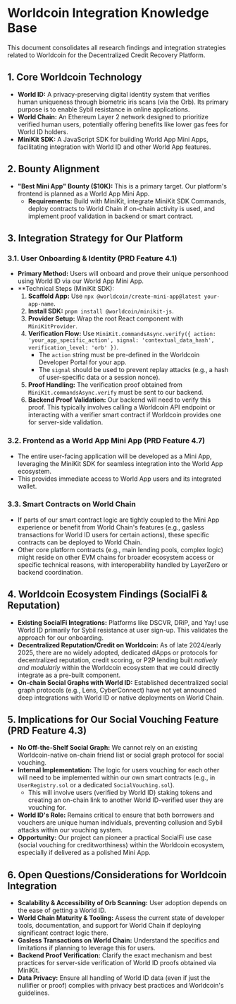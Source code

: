 # Worldcoin Integration Knowledge Base

This document consolidates all research findings and integration strategies related to Worldcoin for the Decentralized Credit Recovery Platform.

## 1. Core Worldcoin Technology

*   **World ID:** A privacy-preserving digital identity system that verifies human uniqueness through biometric iris scans (via the Orb). Its primary purpose is to enable Sybil resistance in online applications.
*   **World Chain:** An Ethereum Layer 2 network designed to prioritize verified human users, potentially offering benefits like lower gas fees for World ID holders.
*   **MiniKit SDK:** A JavaScript SDK for building World App Mini Apps, facilitating integration with World ID and other World App features.

## 2. Bounty Alignment

*   **"Best Mini App" Bounty ($10K):** This is a primary target. Our platform's frontend is planned as a World App Mini App.
    *   **Requirements:** Build with MiniKit, integrate MiniKit SDK Commands, deploy contracts to World Chain if on-chain activity is used, and implement proof validation in backend or smart contract.

## 3. Integration Strategy for Our Platform

### 3.1. User Onboarding & Identity (PRD Feature 4.1)

*   **Primary Method:** Users will onboard and prove their unique personhood using World ID via our World App Mini App.
*   **Technical Steps (MiniKit SDK):
    1.  **Scaffold App:** Use `npx @worldcoin/create-mini-app@latest your-app-name`.
    2.  **Install SDK:** `pnpm install @worldcoin/minikit-js`.
    3.  **Provider Setup:** Wrap the root React component with `MiniKitProvider`.
    4.  **Verification Flow:** Use `MiniKit.commandsAsync.verify({ action: 'your_app_specific_action', signal: 'contextual_data_hash', verification_level: 'orb' })`.
        *   The `action` string must be pre-defined in the Worldcoin Developer Portal for your app.
        *   The `signal` should be used to prevent replay attacks (e.g., a hash of user-specific data or a session nonce).
    5.  **Proof Handling:** The verification proof obtained from `MiniKit.commandsAsync.verify` must be sent to our backend.
    6.  **Backend Proof Validation:** Our backend will need to verify this proof. This typically involves calling a Worldcoin API endpoint or interacting with a verifier smart contract if Worldcoin provides one for server-side validation.

### 3.2. Frontend as a World App Mini App (PRD Feature 4.7)

*   The entire user-facing application will be developed as a Mini App, leveraging the MiniKit SDK for seamless integration into the World App ecosystem.
*   This provides immediate access to World App users and its integrated wallet.

### 3.3. Smart Contracts on World Chain

*   If parts of our smart contract logic are tightly coupled to the Mini App experience or benefit from World Chain's features (e.g., gasless transactions for World ID users for certain actions), these specific contracts can be deployed to World Chain.
*   Other core platform contracts (e.g., main lending pools, complex logic) might reside on other EVM chains for broader ecosystem access or specific technical reasons, with interoperability handled by LayerZero or backend coordination.

## 4. Worldcoin Ecosystem Findings (SocialFi & Reputation)

*   **Existing SocialFi Integrations:** Platforms like DSCVR, DRiP, and Yay! use World ID primarily for Sybil resistance at user sign-up. This validates the approach for our onboarding.
*   **Decentralized Reputation/Credit on Worldcoin:** As of late 2024/early 2025, there are no widely adopted, dedicated dApps or protocols for decentralized reputation, credit scoring, or P2P lending built *natively and modularly* within the Worldcoin ecosystem that we could directly integrate as a pre-built component.
*   **On-chain Social Graphs with World ID:** Established decentralized social graph protocols (e.g., Lens, CyberConnect) have not yet announced deep integrations with World ID or native deployments on World Chain.

## 5. Implications for Our Social Vouching Feature (PRD Feature 4.3)

*   **No Off-the-Shelf Social Graph:** We cannot rely on an existing Worldcoin-native on-chain friend list or social graph protocol for social vouching.
*   **Internal Implementation:** The logic for users vouching for each other will need to be implemented within our own smart contracts (e.g., in `UserRegistry.sol` or a dedicated `SocialVouching.sol`).
    *   This will involve users (verified by World ID) staking tokens and creating an on-chain link to another World ID-verified user they are vouching for.
*   **World ID's Role:** Remains critical to ensure that both borrowers and vouchers are unique human individuals, preventing collusion and Sybil attacks within our vouching system.
*   **Opportunity:** Our project can pioneer a practical SocialFi use case (social vouching for creditworthiness) within the Worldcoin ecosystem, especially if delivered as a polished Mini App.

## 6. Open Questions/Considerations for Worldcoin Integration

*   **Scalability & Accessibility of Orb Scanning:** User adoption depends on the ease of getting a World ID.
*   **World Chain Maturity & Tooling:** Assess the current state of developer tools, documentation, and support for World Chain if deploying significant contract logic there.
*   **Gasless Transactions on World Chain:** Understand the specifics and limitations if planning to leverage this for users.
*   **Backend Proof Verification:** Clarify the exact mechanism and best practices for server-side verification of World ID proofs obtained via MiniKit.
*   **Data Privacy:** Ensure all handling of World ID data (even if just the nullifier or proof) complies with privacy best practices and Worldcoin's guidelines. 
